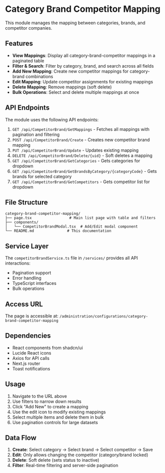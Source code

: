 # Category Brand Competitor Mapping

This module manages the mapping between categories, brands, and competitor companies.

## Features

- **View Mappings**: Display all category-brand-competitor mappings in a paginated table
- **Filter & Search**: Filter by category, brand, and search across all fields
- **Add New Mapping**: Create new competitor mappings for category-brand combinations
- **Edit Mapping**: Update competitor assignments for existing mappings
- **Delete Mapping**: Remove mappings (soft delete)
- **Bulk Operations**: Select and delete multiple mappings at once

## API Endpoints

The module uses the following API endpoints:

1. `GET /api/CompetitorBrand/GetMappings` - Fetches all mappings with pagination and filtering
2. `POST /api/CompetitorBrand/Create` - Creates new competitor brand mapping
3. `PUT /api/CompetitorBrand/Update` - Updates existing mapping
4. `DELETE /api/CompetitorBrand/Delete/{uid}` - Soft deletes a mapping
5. `GET /api/CompetitorBrand/GetCategories` - Gets categories for dropdown
6. `GET /api/CompetitorBrand/GetBrandsByCategory/{categoryCode}` - Gets brands for selected category
7. `GET /api/CompetitorBrand/GetCompetitors` - Gets competitor list for dropdown

## File Structure

```
category-brand-competitor-mapping/
├── page.tsx                 # Main list page with table and filters
├── components/
│   └── CompetitorBrandModal.tsx  # Add/Edit modal component
└── README.md               # This documentation
```

## Service Layer

The `competitorBrandService.ts` file in `/services/` provides all API interactions:

- Pagination support
- Error handling
- TypeScript interfaces
- Bulk operations

## Access URL

The page is accessible at:
`/administration/configurations/category-brand-competitor-mapping`

## Dependencies

- React components from shadcn/ui
- Lucide React icons
- Axios for API calls
- Next.js router
- Toast notifications

## Usage

1. Navigate to the URL above
2. Use filters to narrow down results
3. Click "Add New" to create a mapping
4. Use the edit icon to modify existing mappings
5. Select multiple items and delete them in bulk
6. Use pagination controls for large datasets

## Data Flow

1. **Create**: Select category → Select brand → Select competitor → Save
2. **Edit**: Only allows changing the competitor (category/brand locked)
3. **Delete**: Soft delete (sets status to inactive)
4. **Filter**: Real-time filtering and server-side pagination
